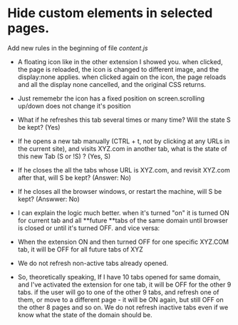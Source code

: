 # Hide custom elements in selected pages.
Add new rules in the beginning of file _content.js_


- A floating icon like in the other extension I showed you. when clicked, the page is reloaded, the icon is changed to different image, and the display:none applies. when clicked again on the icon, the page reloads and all the display none cancelled, and the original CSS returns.

- Just rememebr the icon has a fixed position on screen.scrolling up/down does not change it's position

- What if he refreshes this tab several times or many time? Will the state S be kept? (Yes)
- If he opens a new tab manually (CTRL + t, not by clicking at any URLs in the current site), and visits XYZ.com in another tab, what is the state of this new Tab (S or !S) ? (Yes, S)
- If he closes the all the tabs whose URL is XYZ.com, and revisit XYZ.com after that, will S be kept? (Answer: No)
- If he closes all the browser windows, or restart the machine, will S be kept? (Answwer: No)

- I can explain the logic much better. when it's turned "on" it is turned ON for current tab and all **future **tabs of the same domain until browser is closed or until it's turned OFF. and vice versa:
- When the extension ON and then turned OFF for one specific XYZ.COM tab, it will be OFF for all future tabs of XYZ
- We do not refresh non-active tabs already opened.
- So, theoretically speaking, If I have 10 tabs opened for same domain, and I've activated the extension for one tab, it will be OFF for the other 9 tabs. if the user will go to one of the other 9 tabs, and refresh one of them, or move to a different page - it will be ON again, but still OFF on the other 8 pages and so on. We do not refresh inactive tabs even if we know what the state of the domain should be.

